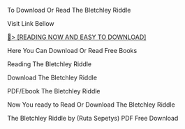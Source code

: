 To Download Or Read The Bletchley Riddle

Visit Link Bellow

<a href="https://uk.ebookarea.xyz/?book=205064698-the-bletchley-riddle">📖&gt; [READING NOW AND EASY TO DOWNLOAD]</a>

Here You Can Download Or Read Free Books

Reading The Bletchley Riddle

Download The Bletchley Riddle

PDF/Ebook The Bletchley Riddle

Now You ready to Read Or Download The Bletchley Riddle

The Bletchley Riddle by (Ruta Sepetys) PDF Free Download
